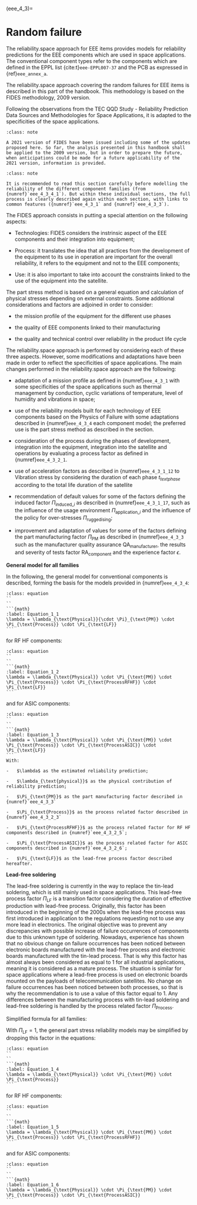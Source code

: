 <!--- Copyright (C) Matrisk GmbH 2022 -->

(eee_4_3)=
# Random failure


The reliability.space approach for EEE items provides models for reliability predictions for the EEE components which are used in space applications. The conventional component types refer to the components which are defined in the EPPL list {cite:t}`eee-EPPL007-37` and the PCB as expressed in {ref}`eee_annex_a`.

The reliability.space approach covering the random failures for EEE items is described in this part of the handbook. This methodology is based on the FIDES methodology, 2009 version.

Following the observations from the TEC QQD Study - Reliability Prediction Data Sources and Methodologies for Space Applications, it is adapted to the specificities of the space applications.

```{admonition} Note 1
:class: note

A 2021 version of FIDES have been issued including some of the updates proposed here. So far, the analysis presented in this handbook shall be applied to the 2009 version, but in order to prepare the future, when anticipations could be made for a future applicability of the 2021 version, information is provided.
```

```{admonition} Note 2
:class: note

It is recommended to read this section carefully before modelling the reliability of the different component families (from {numref}`eee_4_3_4_1`). But within these individual sections, the full process is clearly described again within each section, with links to common features ({numref}`eee_4_3_1` and {numref}`eee_4_3_3`).
```

The FIDES approach consists in putting a special attention on the following aspects:

-   Technologies: FIDES considers the instrinsic aspect of the EEE components and their integration into equipment;

-   Process: it translates the idea that all practices from the development of the equipment to its use in operation are important for the overall reliability, it refers to the equipment and not to the EEE components;

-   Use: it is also important to take into account the constraints linked to the use of the equipment into the satellite.

The part stress method is based on a general equation and calculation of physical stresses depending on external constraints. Some additional considerations and factors are adjoined in order to consider:

-   the mission profile of the equipment for the different use phases

-   the quality of EEE components linked to their manufacturing

-   the quality and technical control over reliability in the product life cycle

The reliability.space approach is performed by considering each of these three aspects. However, some modifications and adaptations have been made in order to reflect the specificities of space applications. The main changes performed in the reliability.space approach are the following:

-   adaptation of a mission profile as defined in {numref}`eee_4_3_1` with some specificities of the space applications such as thermal management by conduction, cyclic variations of temperature, level of humidity and vibrations in space;

-   use of the reliability models built for each technology of EEE components based on the Physics of Failure with some adaptations described in {numref}`eee_4_3_4` each component model; the preferred use is the part stress method as described in the section.

-   consideration of the process during the phases of development, integration into the equipment, integration into the satellite and operations by evaluating a process factor as defined in {numref}`eee_4_3_2_1`.

-   use of acceleration factors as described in {numref}`eee_4_3_1_12` to Vibration stress by considering the duration of each phase $t_{text{phase}}$ according to the total life duration of the satellite

-   recommendation of default values for some of the factors defining the induced factor $\Pi_{\text{induced}\_i}$ as described in {numref}`eee_4_3_1_17`, such as the influence of the usage environment $\Pi_{\text{application}\_i}$ and the influence of the policy for over-stresses $\Pi_{\text{ruggedising}}$;

-   improvement and adaptation of values for some of the factors defining the part manufacturing factor $\Pi_{\text{PM}}$ as described in {numref}`eee_4_3_3` such as the manufacturer quality assurance $\text{QA}_{\text{manufacturer}}$, the results and severity of tests factor $\text{RA}_{\text{component}}$ and the experience factor $\epsilon$.

**General model for all families**

In the following, the general model for conventional components is described, forming the basis for the models provided in {numref}`eee_4_3_4`:

````{admonition} Equation
:class: equation
``
``  
```{math}
:label: Equation_1_1
\lambda = \lambda_{\text{Physical}}{\cdot \Pi}_{\text{PM}} \cdot \Pi_{\text{Process}} \cdot \Pi_{\text{LF}}
```
````

for RF HF components:

````{admonition} Equation
:class: equation
``
``  
```{math}
:label: Equation_1_2
\lambda = \lambda_{\text{Physical}} \cdot \Pi_{\text{PM}} \cdot \Pi_{\text{Process}} \cdot \Pi_{\text{ProcessRFHF}} \cdot \Pi_{\text{LF}}
```
````

and for ASIC components:

````{admonition} Equation
:class: equation
``
``  
```{math}
:label: Equation_1_3
\lambda = \lambda_{\text{Physical}} \cdot \Pi_{\text{PM}} \cdot \Pi_{\text{Process}} \cdot \Pi_{\text{ProcessASIC}} \cdot \Pi_{\text{LF}}
```
With:

-   $\lambda$ as the estimated reliability prediction;

-   $\lambda_{\text{physical}}$ as the physical contribution of reliability prediction;

-   $\Pi_{\text{PM}}$ as the part manufacturing factor described in {numref}`eee_4_3_3`

-   $\Pi_{\text{Process}}$ as the process related factor described in {numref}`eee_4_3_2_3`

-   $\Pi_{\text{ProcessRFHF}}$ as the process related factor for RF HF components described in {numref}`eee_4_3_2_5`;

-   $\Pi_{\text{ProcessASIC}}$ as the process related factor for ASIC components described in {numref}`eee_4_3_2_6`;

-   $\Pi_{\text{LF}}$ as the lead-free process factor described hereafter.
````

**Lead-free soldering**

The lead-free soldering is currently in the way to replace the tin-lead soldering, which is still mainly used in space applications. This lead-free process factor $\Pi_{\text{LF}}$ is a transition factor considering the duration of effective production with lead-free process. Originally, this factor has been introduced in the beginning of the 2000s when the lead-free process was first introduced in application to the regulations requesting not to use any more lead in electronics. The original objective was to prevent any discrepancies with possible increase of failure occurrences of components due to this unknown type of soldering. Nowadays, experience has shown that no obvious change on failure occurrences has been noticed between electronic boards manufactured with the lead-free process and electronic boards manufactured with the tin-lead process. That is why this factor has almost always been considered as equal to 1 for all industrial applications, meaning it is considered as a mature process. The situation is similar for space applications where a lead-free process is used on electronic boards mounted on the payloads of telecommunication satellites. No change on failure occurrences has been noticed between both processes, so that is why the recommendation is to use a value of this factor equal to 1. Any differences between the manufacturing process with tin-lead soldering and lead-free soldering is handled by the process related factor $\Pi_{\text{Process}}$.

Simplified formula for all families:

With $\Pi_{\text{LF}} = 1$, the general part stress reliability models may be simplified by dropping this factor in the equations:

````{admonition} Equation
:class: equation
``
``  
```{math}
:label: Equation_1_4
\lambda = \lambda_{\text{Physical}} \cdot \Pi_{\text{PM}} \cdot \Pi_{\text{Process}}
```
````

for RF HF components:

````{admonition} Equation
:class: equation
``
``  
```{math}
:label: Equation_1_5
\lambda = \lambda_{\text{Physical}} \cdot \Pi_{\text{PM}} \cdot \Pi_{\text{Process}} \cdot \Pi_{\text{ProcessRFHF}}
```
````

and for ASIC components:

````{admonition} Equation
:class: equation
``
``  
```{math}
:label: Equation_1_6
\lambda = \lambda_{\text{Physical}} \cdot \Pi_{\text{PM}} \cdot \Pi_{\text{Process}} \cdot \Pi_{\text{ProcessASIC}}
```
````

